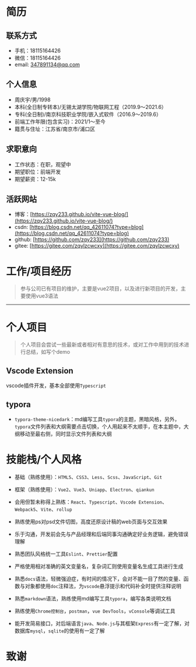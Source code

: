 # 简历

## 联系方式

- 手机：18115164426
- 微信：18115164426
- email: [347891134@qq.com](347891134@qq.com)

## 个人信息

- 周庆宇/男/1998
- 本科(全日制专转本)/无锡太湖学院/物联网工程（2019.9～2021.6）
- 专科(全日制)/南京科技职业学院/嵌入式软件（2016.9～2019.6）
- 前端工作年限(包含实习)：2021/1～至今
- 籍贯与住址：江苏省/南京市/浦口区

## 求职意向

- 工作状态：在职，观望中
- 期望职位：前端开发
- 期望薪资：12-15k

## 活跃网站

- 博客：[https://zqy233.github.io/vite-vue-blog/](https://zqy233.github.io/vite-vue-blog/)
- csdn: [https://blog.csdn.net/qq_42611074?type=blog](https://blog.csdn.net/qq_42611074?type=blog)
- github: [https://github.com/zqy233](https://github.com/zqy233)
- gitee: [https://gitee.com/zqylzcwcxy](https://gitee.com/zqylzcwcxy)



# 工作/项目经历

> 参与公司已有项目的维护，主要是vue2项目，以及进行新项目的开发，主要使用vue3语法

------

# 个人项目

> 个人项目会尝试一些最新或者相对有意思的技术，或对工作中用到的技术进行总结，如写个demo

## Vscode Extension

vscode插件开发，基本全部使用`Typescript`

## typora

- `typora-theme-nicedark`：md编写工具`typora`的主题，黑暗风格，另外，`typora`文件列表和大纲需要点击切换，个人用起来不太顺手，在本主题中，大纲移动至最右侧，同时显示文件列表和大纲

# 技能栈/个人风格

- 基础（熟练使用）：`HTML5`、`CSS3`、`Less`、`Scss`、`JavaScript`、`Git`

- 框架（熟练使用）：`Vue2`、`Vue3`、`Uniapp`、`Electron`、`qiankun`

- 会用但暂未称得上熟练：`React`、`Typescript`、`Vscode Extension`、`Webpack5`、`Vite`、`rollup`

- 熟练使用ps对psd文件切图，高度还原设计稿的web页面与交互效果

- 乐于沟通，开发前会先与产品经理和后端同事沟通确定好业务逻辑，避免错误理解

- 熟悉团队风格统一工具`Eslint`、`Prettier`配置

- 严格使用相对准确的英文变量名，复杂词汇则使用变量名生成工具进行生成

- 熟悉`docs`语法，轻微强迫症，有时间的情况下，会对不能一目了然的变量、函数与对象都使用`doc`注释法，为`vscode`悬浮提示和代码补全时提供注释说明

- 熟悉`markdown`语法，熟练使用md编写工具`typora`，编写各类说明文档

- 熟练使用`Chrome控制台`，`postman`，`vue DevTools`，`vConsole`等调试工具

- 能开发简易接口，对后端语言`java`、`Node.js`与其框架`Express`有一定了解，对数据库`mysql`，`sqlite`的使用有一定了解

  

# 致谢



